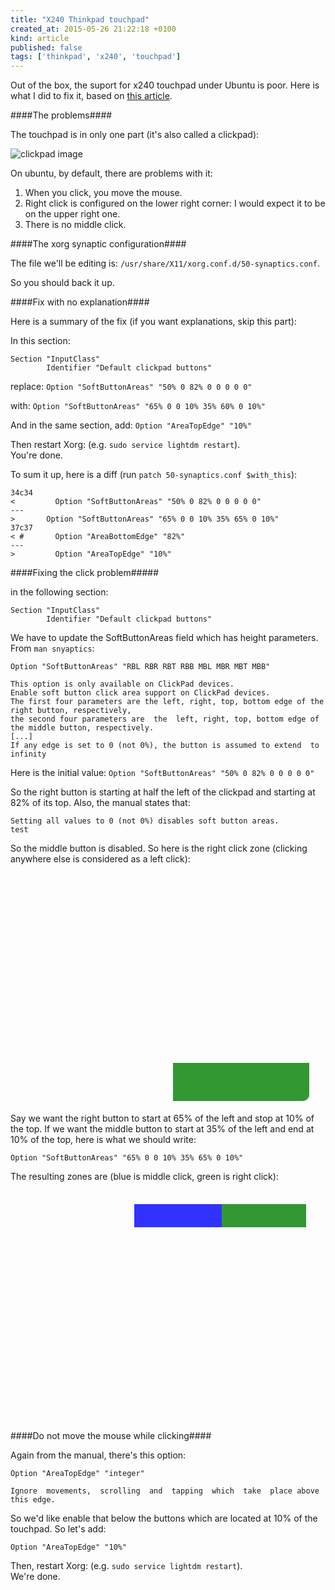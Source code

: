 ```yaml
---
title: "X240 Thinkpad touchpad"
created_at: 2015-05-26 21:22:18 +0100
kind: article
published: false
tags: ['thinkpad', 'x240', 'touchpad']
---
```



Out of the box, the suport for x240 touchpad under Ubuntu is poor.
Here is what I did to fix it, based on [this article](
        http://mydevelopedworld.wordpress.com/2013/11/30/how-to-configure-new-lenovo-x240-touchpad-on-ubuntu-13-10/).

<!-- more -->

####The problems####

The touchpad is in only one part (it's also called a clickpad):

![clickpad image](../../../images/clickpad.png "clickpad")

On ubuntu, by default, there are problems with it:

  1.  When you click, you move the mouse.
  1.  Right click is configured on the lower right corner: 
     I would expect it to be on the upper right one.
  1.  There is no middle click.


####The xorg synaptic configuration####

The file we'll be editing is: 
`/usr/share/X11/xorg.conf.d/50-synaptics.conf`.

So you should back it up.

####Fix with no explanation####

Here is a summary of the fix (if you want explanations, skip this part):

In this section:

    Section "InputClass"
            Identifier "Default clickpad buttons"

replace: `Option "SoftButtonAreas" "50% 0 82% 0 0 0 0 0"`

with: `Option "SoftButtonAreas" "65% 0 0 10% 35% 60% 0 10%"`


And in the same section, add: `Option "AreaTopEdge" "10%"`

Then restart Xorg: (e.g. `sudo service lightdm restart`).  
You're done.

To sum it up, here is a diff (run `patch 50-synaptics.conf $with_this`):

    34c34
    <         Option "SoftButtonAreas" "50% 0 82% 0 0 0 0 0"
    ---
    >       Option "SoftButtonAreas" "65% 0 0 10% 35% 65% 0 10%"
    37c37
    < #       Option "AreaBottomEdge" "82%"
    ---
    >         Option "AreaTopEdge" "10%"


####Fixing the click problem#####

in the following section:

    Section "InputClass"
            Identifier "Default clickpad buttons"

We have to update the SoftButtonAreas field which has height parameters.
From `man snyaptics`:

    Option "SoftButtonAreas" "RBL RBR RBT RBB MBL MBR MBT MBB"

    This option is only available on ClickPad devices.
    Enable soft button click area support on ClickPad devices.
    The first four parameters are the left, right, top, bottom edge of the right button, respectively,
    the second four parameters are  the  left, right, top, bottom edge of the middle button, respectively.
    [...]
    If any edge is set to 0 (not 0%), the button is assumed to extend  to  infinity 

Here is the initial value: `Option "SoftButtonAreas" "50% 0 82% 0 0 0 0 0"`

So the right button is starting at half the left of the clickpad and starting at 82% of its top.
Also, the manual states that:

    Setting all values to 0 (not 0%) disables soft button areas.
    test

So the middle button is disabled.
So here is the right click zone (clicking anywhere else is considered as a left click):

<div style="width:520px; height:370px; background-image:url('../../../images/clickpad.png')">
<div style="position:relative; left: 50%; top: 82%; width: 42%; height:16.65%; background-color: green; border-bottom-right-radius: 10px; opacity: 0.8;">
</div>
</div>

Say we want the right button to start at 65% of the left and stop at 10% of the top.
If we want the middle button to start at 35% of the left and end at 10% of the top, here is what we should write:


`Option "SoftButtonAreas" "65% 0 0 10% 35% 65% 0 10%"`

The resulting zones are (blue is middle click, green is right click):

<div style="width:520px; height:370px; background-image:url('../../../images/clickpad.png')">
<div style="position: relative; float: left; left: 38%; top: 6%; width: 27%; height:10%; background-color: blue; opacity: 0.8;">
</div>
<div style="position: relative; left: 65%; top: 6%; width: 26%; height:10%; background-color: green; opacity: 0.8;">
</div>
</div>

####Do not move the mouse while clicking####

Again from the manual, there's this option:

    Option "AreaTopEdge" "integer"

    Ignore  movements,  scrolling  and  tapping  which  take  place above this edge.

So we'd like enable that below the buttons which are located at 10% of the touchpad.
So let's add:

`Option "AreaTopEdge" "10%"`

Then, restart Xorg: (e.g. `sudo service lightdm restart`).  
We're done.
